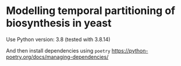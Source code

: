 # Modelling temporal partitioning of biosynthesis in yeast

Use Python version: 3.8 (tested with 3.8.14)

And then install dependencies using `poetry` <https://python-poetry.org/docs/managing-dependencies/>

